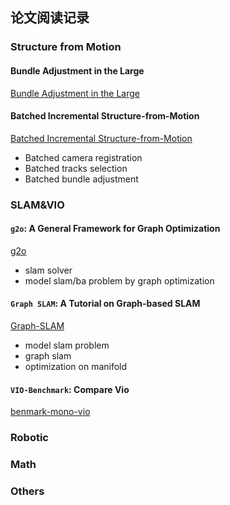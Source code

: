 ## 论文阅读记录
### Structure from Motion
#### Bundle Adjustment in the Large 
[Bundle Adjustment in the Large ](./sfm/bal.md)
#### Batched Incremental Structure-from-Motion 
[Batched Incremental Structure-from-Motion](./sfm/batched-incremental-structure-from-motion.md)
+ Batched camera registration
+ Batched tracks selection 
+ Batched bundle adjustment
### SLAM&VIO
#### `g2o`: A General Framework for Graph Optimization
[g2o](./slam/g2o.md)
+ slam solver
+ model slam/ba problem by graph optimization
#### `Graph SLAM`: A Tutorial on Graph-based SLAM
[Graph-SLAM](./slam/tutorial-on-graph-slam.md)
+ model slam problem
+ graph slam 
+ optimization on manifold
#### `VIO-Benchmark`: Compare Vio

[benmark-mono-vio](./vio/benmark-mono-vio.md)

### Robotic

### Math


### Others

